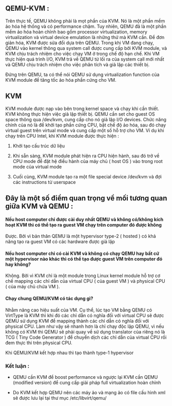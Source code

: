 

## QEMU-KVM : 

Trên thực tế, QEMU không phải là mọt phần của KVM. Nó là một phần mềm ảo hóa hệ thống và có performance chậm. Tuy nhiên, QEMU đã là một phần mềm ảo hóa hoàn chỉnh bao gồm processor virtualization, memory virtualization và virtual device emulation là những thứ mà KVM cần. Để đơn giản hóa, KVM được sửa đổi dựa trên QEMU. Trong khi VM đang chạy, QEMU vào kernel thông qua system call được cung cấp bởi KVM module, và KVM chịu trách nhiệm cho việc chạy VM ở trong chế độ hạn chế. Khi VM thực hiện quá trình I/O, KVM trả về QEMU từ lối ra của system call mới nhất và QEMU chịu trách nhiệm cho việc phân tích và giả lập các thiết bị. 

Đứng trên QEMU, ta có thể nói QEMU sử dụng virtualization function của KVM module để tăng tốc ảo hóa phần cứng cho VM. 

## KVM

KVM module được nạp vào bên trong kernel space và chạy khi cần thiết. KVM không thực hiện việc giả lập thiết bị. QEMU cần set cho guest OS space thông qua /dev/kvm, cung cấp cho nó giả lập I/O devices. Chức năng chính của nó là để khởi tạo phần cứng CPU, bật chế độ ảo hóa, sau đó chạy virtual guest trên virtual mode và cung cấp một số hỗ trợ cho VM. Ví dụ khi chạy trên CPU Intel, khi KVM module được thực hiện : 

1. Khởi tạo cấu trúc dữ liệu 

2. Khi sẵn sàng, KVM module phát hiện ra CPU hiện hành, sau đó trở về CPU mode để đặt hệ điều hành của máy chủ ( host OS ) vào trong root mode của virtual mode

3. Cuối cùng, KVM module tạo ra một file special device /dev/kvm và đợi các instructions từ userspace




## Đây là một số điểm quan trọng về mối tương quan giữa KVM và QEMU :

####  Nếu host computer chỉ được cài duy nhất QEMU và không có/không kích hoạt KVM thì có thể tạo ra guest VM chạy trên computer đó được không

  Được. Bởi vì bản thân QEMU là một hypervisor type-2 ( hosted ) có khả năng tạo ra guest VM có các hardware được giả lập

#### Nếu host computer chỉ có cài KVM và không có chạy QEMU hay bất cứ một hypervisor nào khác thì có thể tạo được guest VM trên computer đó hay không?

  Không. Bởi vì KVM chỉ là một module trong Linux kernel module hỗ trợ cơ chế mapping các chỉ dẫn của virtual CPU ( của guest VM ) và physical CPU ( của máy chủ chứa VM ).

#### Chạy chung QEMU/KVM có tác dụng gì?

  Nhằm nâng cao hiệu suất của VM. Cụ thể, lúc tạo VM bằng QEMU có VirtType là KVM thì khi đó các chỉ dẫn có nghĩa đối với virtual CPU sẽ được QEMU sử dụng KVM để mapping thành các chỉ dẫn có nghĩa đối với physical CPU. Làm như vậy sẽ nhanh hơn là chỉ chạy độc lập QEMU, vì nếu không có KVM thì QEMU sẽ phải quay về sử dụng translator của riêng nó là TCG ( Tiny Code Generator ) để chuyển dịch các chỉ dẫn của virtual CPU rồi đem thực thi trên physical CPU.

Khi QEMU/KVM kết hợp nhau thì tạo thành type-1 hypervisor

### Kết luận :

- QEMU cần KVM để boost performance và ngược lại KVM cần QEMU (modified version) để cung cấp giải pháp full virtualization hoàn chỉnh

- Do KVM kết hợp QEMU nên các máy ảo và mạng ảo có file cấu hình xml sẽ được lưu lại tại thư mục /etc/libvirt/qemu/


